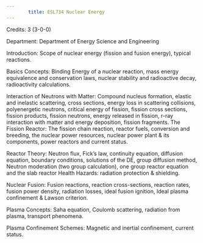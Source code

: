 ```yaml
---
        title: ESL734 Nuclear Energy
---
```

Credits: 3 (3-0-0)

Department: Department of Energy Science and Engineering

Introduction: Scope of nuclear energy (fission and fusion energy), typical reactions.

Basics Concepts: Binding Energy of a nuclear reaction, mass energy equivalence and conservation laws, nuclear stability and radioactive decay, radioactivity calculations.

Interaction of Neutrons with Matter: Compound nucleus formation, elastic and inelastic scattering, cross sections, energy loss in scattering collisions, polyenergetic neutrons, critical energy of fission, fission cross sections, fission products, fission neutrons, energy released in fission, r-ray interaction with matter and energy deposition, fission fragments. The Fission Reactor: The fission chain reaction, reactor fuels, conversion and breeding, the nuclear power resources, nuclear power plant & its components, power reactors and current status.

Reactor Theory: Neutron flux, Fick’s law, continuity equation, diffusion equation, boundary conditions, solutions of the DE, group diffusion method, Neutron moderation (two group calculation), one group reactor equation and the slab reactor Health Hazards: radiation protection & shielding.

Nuclear Fusion: Fusion reactions, reaction cross-sections, reaction rates, fusion power density, radiation losses, ideal fusion ignition, Ideal plasma confinement & Lawson criterion.

Plasma Concepts: Saha equation, Coulomb scattering, radiation from plasma, transport phenomena.

Plasma Confinement Schemes: Magnetic and inertial confinement, current status.